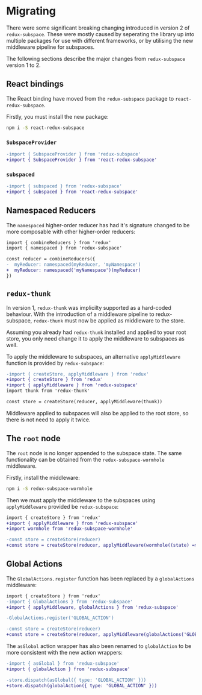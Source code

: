 # Migrating

There were some significant breaking changing introduced in version 2 of `redux-subspace`.  These were mostly caused by seperating the library up into multiple packages for use with different frameworks, or by utilising the new middleware pipeline for subspaces.

The following sections describe the major changes from `redux-subspace` version 1 to 2.

## React bindings

The React binding have moved from the `redux-subspace` package to `react-redux-subspace`.

Firstly, you must install the new package:

```sh
npm i -S react-redux-subspace
```

### `SubspaceProvider`

```diff
-import { SubspaceProvider } from 'redux-subspace'
+import { SubspaceProvider } from 'react-redux-subspace'
```

### `subspaced`

```diff
-import { subspaced } from 'redux-subspace'
+import { subspaced } from 'react-redux-subspace'
```

## Namespaced Reducers

The `namespaced` higher-order reducer has had it's signature changed to be more composable with other higher-order reducers:

```diff
import { combineReducers } from 'redux'
import { namespaced } from 'redux-subspace'

const reducer = combineReducers({
-  myReducer: namespaced(myReducer, 'myNamespace')
+  myReducer: namespaced('myNamespace')(myReducer)
})
```

## `redux-thunk`

In version 1, `redux-thunk` was implicilty supported as a hard-coded behaviour.  With the introduction of a middleware pipeline to redux-subspace, `redux-thunk` must now be applied as middleware to the store.

Assuming you already had `redux-thunk` installed and applied to your root store, you only need change it to apply the middleware to subspaces as well.

To apply the middleware to subspaces, an alternative `applyMiddleware` function is provided by `redux-subspace`:

```diff
-import { createStore, applyMiddleware } from 'redux'
+import { createStore } from 'redux'
+import { applyMiddleware } from 'redux-subspace'
import thunk from 'redux-thunk'

const store = createStore(reducer, applyMiddleware(thunk))
```

Middleware applied to subspaces will also be applied to the root store, so there is not need to apply it twice.

## The `root` node

The `root` node is no longer appended to the subspace state.  The same functionality can be obtained from the `redux-subspace-wormhole` middleware.

Firstly, install the middleware:

```sh
npm i -S redux-subspace-wormhole
```

Then we must apply the middleware to the subspaces using `applyMiddleware` provided be `redux-subspace`:

```diff
import { createStore } from 'redux'
+import { applyMiddleware } from 'redux-subspace'
+import wormhole from 'redux-subspace-wormhole'

-const store = createStore(reducer)
+const store = createStore(reducer, applyMiddleware(wormhole((state) => state, 'root')))
```

## Global Actions

The `GlobalActions.register` function has been replaced by a `globalActions` middleware:

```diff
import { createStore } from 'redux'
-import { GlobalActions } from 'redux-subspace'
+import { applyMiddleware, globalActions } from 'redux-subspace'

-GlobalActions.register('GLOBAL_ACTION')

-const store = createStore(reducer)
+const store = createStore(reducer, applyMiddleware(globalActions('GLOBAL_ACTION')))
```

The `asGlobal` action wrapper has also been renamed to `globalAction` to be more consistent with the new action wrappers:

```diff
-import { asGlobal } from 'redux-subspace'
+import { globalAction } from 'redux-subspace'

-store.dispatch(asGlobal({ type: 'GLOBAL_ACTION' }))
+store.dispatch(globalAction({ type: 'GLOBAL_ACTION' }))
```
